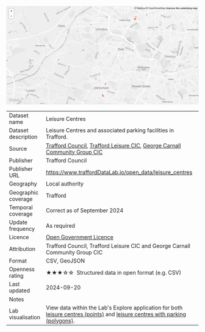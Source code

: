 [<img src="thumbnail.png">](trafford_leisure_centres_and_parking_polygons_styled.geojson)
</br>

<table>
<tr>
	<td>Dataset name</td>
	<td>Leisure Centres</td>
</tr>
<tr>
	<td>Dataset description</td>
	<td>Leisure Centres and associated parking facilities in Trafford.</td>
</tr>
<tr>
	<td>Source</td>
	<td><a href="https://www.trafford.gov.uk/residents/leisure-and-lifestyle/sport-and-leisure/sport-and-leisure.aspx">Trafford Council</a>, <a href="https://traffordleisure.co.uk/">Trafford Leisure CIC</a>, <a href="https://www.beactiveurmston.org/">George Carnall Community Group CIC</a></td>
</tr>
<tr>
	<td>Publisher</td>
	<td>Trafford Council</td>
</tr>
<tr>
	<td>Publisher URL</td>
	<td><a href="https://www.traffordDataLab.io/open_data/leisure_centres">https://www.traffordDataLab.io/open_data/leisure_centres</a></td>
</tr>
<tr>
	<td>Geography</td>
	<td>Local authority</td>
</tr>
<tr>
	<td>Geographic coverage</td>
	<td>Trafford</td>
</tr>
<tr>
	<td>Temporal coverage</td>
	<td>Correct as of September 2024</td>
</tr>
<tr>
	<td>Update frequency</td>
	<td>As required</td>
</tr>
<tr>
	<td>Licence</td>
	<td><a href="http://www.nationalarchives.gov.uk/doc/open-government-licence/version/3/">Open Government Licence</a></td>
</tr>
<tr>
	<td>Attribution</td>
	<td>Trafford Council, Trafford Leisure CIC and George Carnall Community Group CIC</td>
</tr>
<tr>
	<td>Format</td>
	<td>CSV, GeoJSON</td>
</tr>
<tr>
	<td>Openness rating</td>
	<td>&#9733&#9733&#9733&#9734&#9734&nbsp; Structured data in open format (e.g. CSV)</td>
</tr>
<tr>
	<td>Last updated</td>
	<td>2024-09-20</td>
</tr>
<tr>
	<td>Notes</td>
	<td></td>
</tr>
<tr>
	<td>Lab visualisation</td>
	<td>View data within the Lab's Explore application for both <a href="https://www.trafforddatalab.io/maps/explore/index.html?dataset=leisure_centres">leisure centres (points)</a> and <a href="https://www.trafforddatalab.io/maps/explore/index.html?dataset=leisure_centres_and_parking">leisure centres with parking (polygons)</a>.</td>
</tr>
</table>
